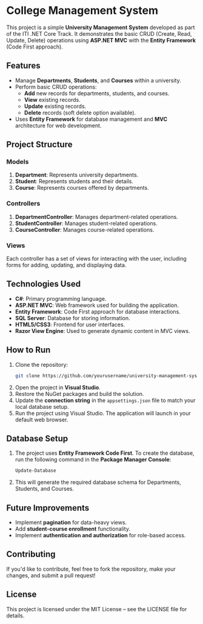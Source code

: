 # College Management System

This project is a simple **University Management System** developed as part of the ITI .NET Core Track. It demonstrates the basic CRUD (Create, Read, Update, Delete) operations using **ASP.NET MVC** with the **Entity Framework** (Code First approach).

## Features
- Manage **Departments**, **Students**, and **Courses** within a university.
- Perform basic CRUD operations:
  - **Add** new records for departments, students, and courses.
  - **View** existing records.
  - **Update** existing records.
  - **Delete** records (soft delete option available).
- Uses **Entity Framework** for database management and **MVC** architecture for web development.
  
## Project Structure
### Models
1. **Department**: Represents university departments.
2. **Student**: Represents students and their details.
3. **Course**: Represents courses offered by departments.

### Controllers
1. **DepartmentController**: Manages department-related operations.
2. **StudentController**: Manages student-related operations.
3. **CourseController**: Manages course-related operations.

### Views
Each controller has a set of views for interacting with the user, including forms for adding, updating, and displaying data.

## Technologies Used
- **C#**: Primary programming language.
- **ASP.NET MVC**: Web framework used for building the application.
- **Entity Framework**: Code First approach for database interactions.
- **SQL Server**: Database for storing information.
- **HTML5/CSS3**: Frontend for user interfaces.
- **Razor View Engine**: Used to generate dynamic content in MVC views.

## How to Run
1. Clone the repository:
    ```bash
    git clone https://github.com/yourusername/university-management-system.git
    ```
2. Open the project in **Visual Studio**.
3. Restore the NuGet packages and build the solution.
4. Update the **connection string** in the `appsettings.json` file to match your local database setup.
5. Run the project using Visual Studio. The application will launch in your default web browser.

## Database Setup
1. The project uses **Entity Framework Code First**. To create the database, run the following command in the **Package Manager Console**:
    ```bash
    Update-Database
    ```
2. This will generate the required database schema for Departments, Students, and Courses.

## Future Improvements
- Implement **pagination** for data-heavy views.
- Add **student-course enrollment** functionality.
- Implement **authentication and authorization** for role-based access.

## Contributing
If you'd like to contribute, feel free to fork the repository, make your changes, and submit a pull request!

## License
This project is licensed under the MIT License – see the LICENSE file for details.
